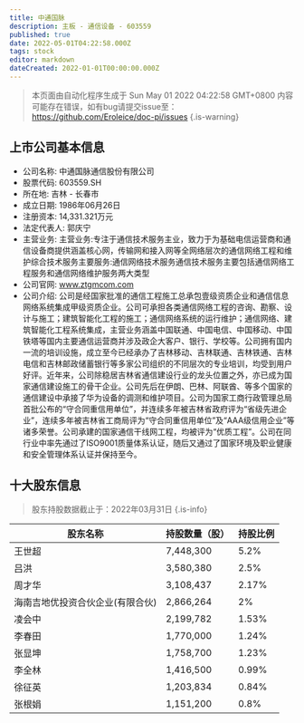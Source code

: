 ```yaml
---
title: 中通国脉
description: 主板 - 通信设备 - 603559
published: true
date: 2022-05-01T04:22:58.000Z
tags: stock
editor: markdown
dateCreated: 2022-01-01T00:00:00.000Z
---
```


> 本页面由自动化程序生成于 Sun May 01 2022 04:22:58 GMT+0800
> 内容可能存在错误，如有bug请提交issue至：https://github.com/Eroleice/doc-pi/issues
{.is-warning}

## 上市公司基本信息
- 公司名称: 中通国脉通信股份有限公司
- 股票代码: 603559.SH
- 所在地: 吉林 - 长春市
- 成立日期: 1986年06月26日
- 注册资本: 14,331.321万元
- 法定代表人: 郭庆宁
- 主营业务: 主营业务:专注于通信技术服务主业，致力于为基础电信运营商和通信设备商提供涵盖核心网，传输网和接入网等全网络层次的通信网络工程和维护综合技术服务主要服务:通信网络技术服务通信技术服务主要包括通信网络工程服务和通信网络维护服务两大类型
- 公司官网: www.ztgmcom.com
- 公司介绍: 公司是经国家批准的通信工程施工总承包壹级资质企业和通信信息网络系统集成甲级资质企业。公司可承担各类通信网络工程的咨询、勘察、设计与施工；建筑智能化工程的施工；通信网络系统的运行维护；通信网络、建筑智能化工程系统集成，主营业务涵盖中国联通、中国电信、中国移动、中国铁塔等国内主要通信运营商并涉及政企大客户、银行、学校等。公司拥有国内一流的培训设施，成立至今已经承办了吉林移动、吉林联通、吉林铁通、吉林电信和吉林邮政储蓄银行等多家公司组织的不同层次的专业培训，均受到用户好评。近年来，公司除稳居吉林省通信建设行业的龙头位置之外，亦已成为国家通信建设施工的骨干企业。公司先后在伊朗、巴林、阿联酋、等多个国家的通信建设中承接了华为设备的调测和维护项目。公司为国家工商行政管理总局首批公布的“守合同重信用单位”，并连续多年被吉林省政府评为“省级先进企业”，连续多年被吉林省工商局评为“守合同重信用单位”及“AAA级信用企业”等诸多荣誉。公司承建的国家通信干线网工程，均被评为“优质工程”。公司在同行业中率先通过了ISO9001质量体系认证，随后又通过了国家环境及职业健康和安全管理体系认证并保持至今。


## 十大股东信息
> 股东持股数据截止于：2022年03月31日
{.is-info}

| 股东名称 | 持股数量（股） | 持股比例 |
| --- | --- | --- |
| 王世超 | 7,448,300 | 5.2% |
| 吕洪 | 3,580,380 | 2.5% |
| 周才华 | 3,108,437 | 2.17% |
| 海南吉地优投资合伙企业(有限合伙) | 2,866,264 | 2% |
| 凌会中 | 2,199,782 | 1.53% |
| 李春田 | 1,770,000 | 1.24% |
| 张显坤 | 1,758,700 | 1.23% |
| 李全林 | 1,416,500 | 0.99% |
| 徐征英 | 1,203,834 | 0.84% |
| 张根娟 | 1,151,200 | 0.8% |





